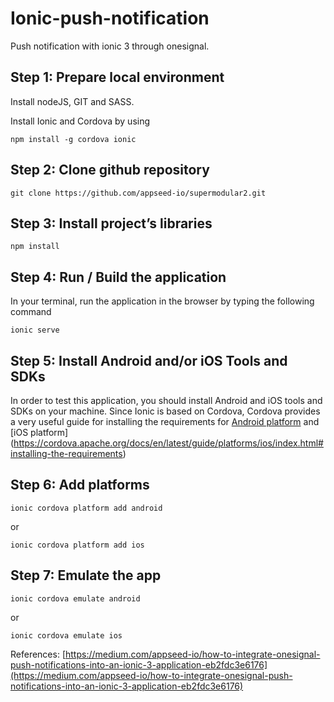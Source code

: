 # Ionic-push-notification
Push notification with ionic 3 through onesignal.

## Step 1: Prepare local environment

Install nodeJS, GIT and SASS.

Install Ionic and Cordova by using 
```
npm install -g cordova ionic
```

## Step 2: Clone github repository
```
git clone https://github.com/appseed-io/supermodular2.git
```

## Step 3: Install project’s libraries
```
npm install
```

## Step 4: Run / Build the application
In your terminal, run the application in the browser by typing the following command
```
ionic serve
```

## Step 5: Install Android and/or iOS Tools and SDKs
In order to test this application, you should install Android and iOS tools and SDKs on your machine. Since Ionic is based on Cordova, Cordova provides a very useful guide for installing the requirements for [Android platform](https://cordova.apache.org/docs/en/latest/guide/platforms/android/index.html#installing-the-requirements) and [iOS platform] (https://cordova.apache.org/docs/en/latest/guide/platforms/ios/index.html#installing-the-requirements)

## Step 6: Add platforms
```
ionic cordova platform add android
```
or
```
ionic cordova platform add ios
```

## Step 7: Emulate the app
```
ionic cordova emulate android
```
or
```
ionic cordova emulate ios
```

References:
[https://medium.com/appseed-io/how-to-integrate-onesignal-push-notifications-into-an-ionic-3-application-eb2fdc3e6176](https://medium.com/appseed-io/how-to-integrate-onesignal-push-notifications-into-an-ionic-3-application-eb2fdc3e6176)
